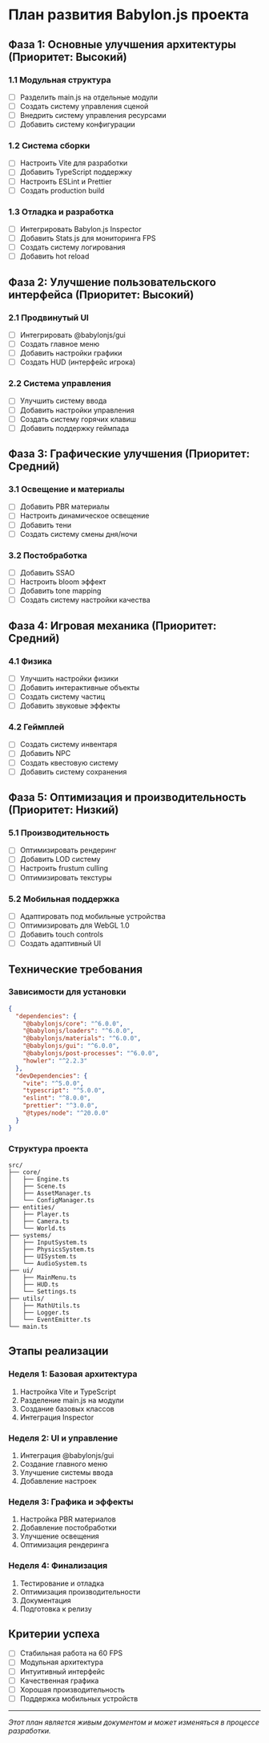 # План развития Babylon.js проекта

## Фаза 1: Основные улучшения архитектуры (Приоритет: Высокий)

### 1.1 Модульная структура
- [ ] Разделить main.js на отдельные модули
- [ ] Создать систему управления сценой
- [ ] Внедрить систему управления ресурсами
- [ ] Добавить систему конфигурации

### 1.2 Система сборки
- [ ] Настроить Vite для разработки
- [ ] Добавить TypeScript поддержку
- [ ] Настроить ESLint и Prettier
- [ ] Создать production build

### 1.3 Отладка и разработка
- [ ] Интегрировать Babylon.js Inspector
- [ ] Добавить Stats.js для мониторинга FPS
- [ ] Создать систему логирования
- [ ] Добавить hot reload

## Фаза 2: Улучшение пользовательского интерфейса (Приоритет: Высокий)

### 2.1 Продвинутый UI
- [ ] Интегрировать @babylonjs/gui
- [ ] Создать главное меню
- [ ] Добавить настройки графики
- [ ] Создать HUD (интерфейс игрока)

### 2.2 Система управления
- [ ] Улучшить систему ввода
- [ ] Добавить настройки управления
- [ ] Создать систему горячих клавиш
- [ ] Добавить поддержку геймпада

## Фаза 3: Графические улучшения (Приоритет: Средний)

### 3.1 Освещение и материалы
- [ ] Добавить PBR материалы
- [ ] Настроить динамическое освещение
- [ ] Добавить тени
- [ ] Создать систему смены дня/ночи

### 3.2 Постобработка
- [ ] Добавить SSAO
- [ ] Настроить bloom эффект
- [ ] Добавить tone mapping
- [ ] Создать систему настройки качества

## Фаза 4: Игровая механика (Приоритет: Средний)

### 4.1 Физика
- [ ] Улучшить настройки физики
- [ ] Добавить интерактивные объекты
- [ ] Создать систему частиц
- [ ] Добавить звуковые эффекты

### 4.2 Геймплей
- [ ] Создать систему инвентаря
- [ ] Добавить NPC
- [ ] Создать квестовую систему
- [ ] Добавить систему сохранения

## Фаза 5: Оптимизация и производительность (Приоритет: Низкий)

### 5.1 Производительность
- [ ] Оптимизировать рендеринг
- [ ] Добавить LOD систему
- [ ] Настроить frustum culling
- [ ] Оптимизировать текстуры

### 5.2 Мобильная поддержка
- [ ] Адаптировать под мобильные устройства
- [ ] Оптимизировать для WebGL 1.0
- [ ] Добавить touch controls
- [ ] Создать адаптивный UI

## Технические требования

### Зависимости для установки
```json
{
  "dependencies": {
    "@babylonjs/core": "^6.0.0",
    "@babylonjs/loaders": "^6.0.0",
    "@babylonjs/materials": "^6.0.0",
    "@babylonjs/gui": "^6.0.0",
    "@babylonjs/post-processes": "^6.0.0",
    "howler": "^2.2.3"
  },
  "devDependencies": {
    "vite": "^5.0.0",
    "typescript": "^5.0.0",
    "eslint": "^8.0.0",
    "prettier": "^3.0.0",
    "@types/node": "^20.0.0"
  }
}
```

### Структура проекта
```
src/
├── core/
│   ├── Engine.ts
│   ├── Scene.ts
│   ├── AssetManager.ts
│   └── ConfigManager.ts
├── entities/
│   ├── Player.ts
│   ├── Camera.ts
│   └── World.ts
├── systems/
│   ├── InputSystem.ts
│   ├── PhysicsSystem.ts
│   ├── UISystem.ts
│   └── AudioSystem.ts
├── ui/
│   ├── MainMenu.ts
│   ├── HUD.ts
│   └── Settings.ts
├── utils/
│   ├── MathUtils.ts
│   ├── Logger.ts
│   └── EventEmitter.ts
└── main.ts
```

## Этапы реализации

### Неделя 1: Базовая архитектура
1. Настройка Vite и TypeScript
2. Разделение main.js на модули
3. Создание базовых классов
4. Интеграция Inspector

### Неделя 2: UI и управление
1. Интеграция @babylonjs/gui
2. Создание главного меню
3. Улучшение системы ввода
4. Добавление настроек

### Неделя 3: Графика и эффекты
1. Настройка PBR материалов
2. Добавление постобработки
3. Улучшение освещения
4. Оптимизация рендеринга

### Неделя 4: Финализация
1. Тестирование и отладка
2. Оптимизация производительности
3. Документация
4. Подготовка к релизу

## Критерии успеха

- [ ] Стабильная работа на 60 FPS
- [ ] Модульная архитектура
- [ ] Интуитивный интерфейс
- [ ] Качественная графика
- [ ] Хорошая производительность
- [ ] Поддержка мобильных устройств

---

*Этот план является живым документом и может изменяться в процессе разработки.*